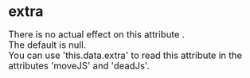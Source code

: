 # extra

<font size=4>There is no actual effect on this attribute .   
The default is null.   
You can use 'this.data.extra' to read this attribute in the attributes 'moveJS' and 'deadJs'.</font>